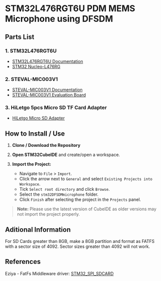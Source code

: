 # STM32L476RGT6U PDM MEMS Microphone using DFSDM

## Parts List

### 1. STM32L476RGT6U
- [STM32L476RGT6U Documentation](https://www.st.com/en/microcontrollers-microprocessors/stm32l476rg.html#documentation)
- [STM32 Nucleo-L476RG](https://estore.st.com/en/products/evaluation-tools/product-evaluation-tools/mcu-mpu-eval-tools/stm32-mcu-mpu-eval-tools/stm32-nucleo-boards/nucleo-l476rg.html)

### 2. STEVAL-MIC003V1
- [STEVAL-MIC003V1 Documentation](https://www.st.com/en/evaluation-tools/steval-mic003v1.html#documentation)
- [STEVAL-MIC003V1 Evaluation Board](https://estore.st.com/en/products/evaluation-tools/product-evaluation-tools/audio-ic-eval-boards/steval-mic003v1.html)

### 3. HiLetgo 5pcs Micro SD TF Card Adapter
- [HiLetgo Micro SD Adapter](https://www.amazon.com/HiLetgo-Adater-Interface-Conversion-Arduino/dp/B07BJ2P6X6)

## How to Install / Use

1. **Clone / Download the Repository**

2. **Open STM32CubeIDE** and create/open a workspace.

3. **Import the Project:**
   - Navigate to `File` > `Import`.
   - Click the arrow next to `General` and select `Existing Projects into Workspace`.
   - Tick `Select root directory` and click `Browse`.
   - Select the `stm32DFSDMmicrophone` folder.
   - Click `Finish` after selecting the project in the `Projects` panel.

> **Note:** Please use the latest version of CubeIDE as older versions may not import the project properly.

## Aditional Information
For SD Cards greater than 8GB, make a 8GB partition and format as FATFS with a sector size of 4092. Sector sizes greater than 4092 will not work.

## References
Eziya - FatFs Middleware driver: [STM32_SPI_SDCARD](https://github.com/eziya/STM32_SPI_SDCARD)
